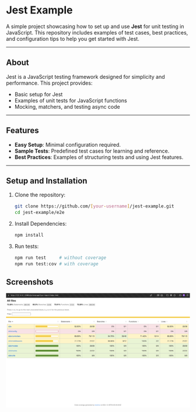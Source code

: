 # Jest Example

A simple project showcasing how to set up and use **Jest** for unit testing in JavaScript. This repository includes examples of test cases, best practices, and configuration tips to help you get started with Jest.

---

## About

Jest is a JavaScript testing framework designed for simplicity and performance. This project provides:

- Basic setup for Jest
- Examples of unit tests for JavaScript functions
- Mocking, matchers, and testing async code

---

## Features

- **Easy Setup**: Minimal configuration required.
- **Sample Tests**: Predefined test cases for learning and reference.
- **Best Practices**: Examples of structuring tests and using Jest features.

---

## Setup and Installation

1. Clone the repository:
   ```bash
   git clone https://github.com/[your-username]/jest-example.git
   cd jest-example/e2e
   ```
2. Install Dependencies:
   ```bash
   npm install
   ```
3. Run tests:
   ```bash
   npm run test     # without coverage
   npm run test:cov # with coverage
   ```

## Screenshots

<img src="images/coverage.png" alt="Coverage Image" width="600">

